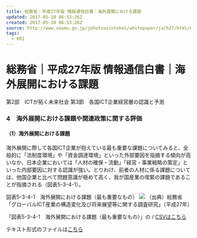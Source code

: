 ```yaml
---
title: 総務省｜平成27年版 情報通信白書｜海外展開における課題
updated: 2017-05-10 06:53:26Z
created: 2017-05-10 06:53:26Z
source: http://www.soumu.go.jp/johotsusintokei/whitepaper/ja/h27/html/nc253410.html
tags:
  - KRI
---
```


# 総務省｜平成27年版 情報通信白書｜海外展開における課題

第2部　ICTが拓く未来社会
第3節　各国ICT企業経営層の認識と予測

### 4　海外展開における課題や関連政策に関する評価

#### （1）海外展開における課題

海外展開に際して各国ICT企業が抱えている最も重要な課題についてみると、全般的に「法制度環境」や「資金調達環境」といった外部要因を指摘する傾向が高いなか、日本企業においては「人材の確保・流動」「経営・事業戦略の策定」といった内部要因に対する認識が強い。とりわけ、前者の人材に係る課題については、他国企業と比べて問題意識が極めて高く、我が国産業の喫緊の課題であることが指摘される（図表5-3-4-1）。

図表5-3-4-1　海外展開における課題（最も重要なもの）
![](../_resources/717ad1fd18fccb67cbd8f1e813db715e.png)
（出典）総務省「グローバルICT産業の構造変化及び将来展望等に関する調査研究」（平成27年）

「図表5-3-4-1　海外展開における課題（最も重要なもの）」の / [CSVはこちら](http://www.soumu.go.jp/johotsusintokei/whitepaper/ja/h27/excel/n5304010.csv)

テキスト形式のファイルは[こちら](http://www.soumu.go.jp/johotsusintokei/whitepaper/ja/h27/text/nc253410.txt)